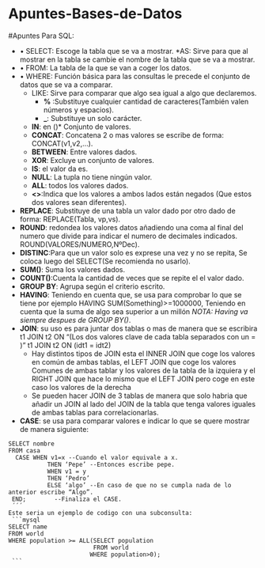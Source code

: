 # Apuntes-Bases-de-Datos
#Apuntes Para SQL:
   * • SELECT: Escoge la tabla que se va a mostrar.
    	*AS: Sirve para que al mostrar en la tabla se cambie el nombre de la tabla que se va a mostrar. 
   * • FROM: La tabla de la que se van a coger los datos.
   * • WHERE: Función básica para las consultas le precede el conjunto de datos que se va a comparar.
       * LIKE: Sirve para comparar que algo sea igual a algo que declaremos.
	   		* **%** :Substituye cualquier cantidad de caracteres(También valen números y espacios).
			* **_**: Substituye un solo carácter. 
       * **IN**: en ()* Conjunto de valores.
       * **CONCAT**: Concatena 2 o mas valores se escribe de forma: CONCAT(v1,v2,…).
       * **BETWEEN**: Entre valores dados.
       * **XOR**: Excluye un conjunto de valores.
       * **IS**: el valor da es.
       * **NULL**: La tupla no tiene ningún valor.
       * **ALL**: todos los valores dados.
       + **<>**:Indica que los valores a ambos lados están negados (Que estos dos valores sean diferentes).
   * **REPLACE**:  Substituye de una tabla un valor dado por otro dado de forma: REPLACE(Tabla, vp,vs).
   * **ROUND**: redondea los valores datos añadiendo una coma al final del numero que divide para indicar el numero de decimales indicados. ROUND(VALORES/NUMERO,NºDec).
   * **DISTINC**:Para que un valor solo es exprese una vez y no se repita, Se coloca luego del SELECT(Se recomienda no usarlo).
   * **SUM()**: Suma los valores dados.
   * **COUNT()**:Cuenta la cantidad de veces que se repite el el valor dado.
   * **GROUP BY**: Agrupa según el criterio escrito.
   * **HAVING**: Teniendo en cuenta que, se usa para comprobar lo que se tiene por ejemplo HAVING SUM(Something)>=1000000, Teniendo en cuenta que la suma de algo sea superior a un millón 
      *NOTA: Having va siempre despues de GROUP BY()*.
   * **JOIN**: su uso es para juntar dos tablas o mas de manera que se escribira t1 JOIN t2 ON “(Los dos valores clave de cada tabla separados con un = )” t1 JOIN t2 ON (idt1 = idt2)
       * Hay distintos tipos de JOIN esta el INNER JOIN que coge los valores en común de ambas tablas, el LEFT JOIN que coge los valores Comunes de ambas tablar y los valores de la tabla de la izquiera y el RIGHT JOIN que hace lo mismo que el LEFT JOIN pero coge en este caso los valores de la derecha
       * Se pueden hacer JOIN de 3 tablas de manera que solo habria que añadir un JOIN al lado del JOIN de la tabla que tenga valores iguales de ambas tablas para correlacionarlas.
   * **CASE**: se usa para comparar valores e indicar lo que se quere mostrar de manera siguiente:
   ```mysql
   SELECT nombre
   FROM casa
     CASE WHEN v1=x --Cuando el valor equivale a x.
              THEN ‘Pepe’ --Entonces escribe pepe.
              WHEN v1 = y 
              THEN ‘Pedro’ 
              ELSE ‘algo’ --En caso de que no se cumpla nada de lo anterior escribe “Algo”.
  	END; 		--Finaliza el CASE.
	´´´
Este seria un ejemplo de codigo con una subconsulta:
	```mysql
SELECT name
  FROM world
 WHERE population >= ALL(SELECT population
                           FROM world
                          WHERE population>0);
	```

